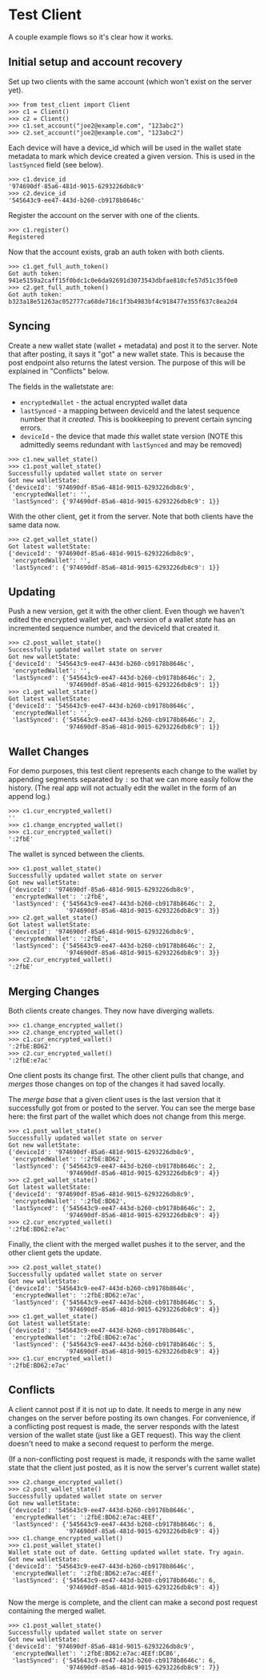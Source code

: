# Test Client

A couple example flows so it's clear how it works.

## Initial setup and account recovery

Set up two clients with the same account (which won't exist on the server yet).

```
>>> from test_client import Client
>>> c1 = Client()
>>> c2 = Client()
>>> c1.set_account("joe2@example.com", "123abc2")
>>> c2.set_account("joe2@example.com", "123abc2")
```

Each device will have a device_id which will be used in the wallet state metadata to mark which device created a given version. This is used in the `lastSynced` field (see below).

```
>>> c1.device_id
'974690df-85a6-481d-9015-6293226db8c9'
>>> c2.device_id
'545643c9-ee47-443d-b260-cb9178b8646c'
```

Register the account on the server with one of the clients.

```
>>> c1.register()
Registered
```

Now that the account exists, grab an auth token with both clients.

```
>>> c1.get_full_auth_token()
Got auth token:  941e5159a2caff15f0bdc1c0e6da92691d3073543dbfae810cfe57d51c35f0e0
>>> c2.get_full_auth_token()
Got auth token:  b323a18e51263ac052777ca68de716c1f3b4983bf4c918477e355f637c8ea2d4
```

## Syncing

Create a new wallet state (wallet + metadata) and post it to the server. Note that after posting, it says it "got" a new wallet state. This is because the post endpoint also returns the latest version. The purpose of this will be explained in "Conflicts" below.

The fields in the walletstate are:

* `encryptedWallet` - the actual encrypted wallet data
* `lastSynced` - a mapping between deviceId and the latest sequence number that it _created_. This is bookkeeping to prevent certain syncing errors.
* `deviceId` - the device that made _this_ wallet state version (NOTE this admittedly seems redundant with `lastSynced` and may be removed)

```
>>> c1.new_wallet_state()
>>> c1.post_wallet_state()
Successfully updated wallet state on server
Got new walletState:
{'deviceId': '974690df-85a6-481d-9015-6293226db8c9',
 'encryptedWallet': '',
 'lastSynced': {'974690df-85a6-481d-9015-6293226db8c9': 1}}
```

With the other client, get it from the server. Note that both clients have the same data now.

```
>>> c2.get_wallet_state()
Got latest walletState:
{'deviceId': '974690df-85a6-481d-9015-6293226db8c9',
 'encryptedWallet': '',
 'lastSynced': {'974690df-85a6-481d-9015-6293226db8c9': 1}}
```

## Updating

Push a new version, get it with the other client. Even though we haven't edited the encrypted wallet yet, each version of a wallet _state_ has an incremented sequence number, and the deviceId that created it.

```
>>> c2.post_wallet_state()
Successfully updated wallet state on server
Got new walletState:
{'deviceId': '545643c9-ee47-443d-b260-cb9178b8646c',
 'encryptedWallet': '',
 'lastSynced': {'545643c9-ee47-443d-b260-cb9178b8646c': 2,
                '974690df-85a6-481d-9015-6293226db8c9': 1}}
>>> c1.get_wallet_state()
Got latest walletState:
{'deviceId': '545643c9-ee47-443d-b260-cb9178b8646c',
 'encryptedWallet': '',
 'lastSynced': {'545643c9-ee47-443d-b260-cb9178b8646c': 2,
                '974690df-85a6-481d-9015-6293226db8c9': 1}}
```

## Wallet Changes

For demo purposes, this test client represents each change to the wallet by appending segments separated by `:` so that we can more easily follow the history. (The real app will not actually edit the wallet in the form of an append log.)

```
>>> c1.cur_encrypted_wallet()
''
>>> c1.change_encrypted_wallet()
>>> c1.cur_encrypted_wallet()
':2fbE'
```

The wallet is synced between the clients.

```
>>> c1.post_wallet_state()
Successfully updated wallet state on server
Got new walletState:
{'deviceId': '974690df-85a6-481d-9015-6293226db8c9',
 'encryptedWallet': ':2fbE',
 'lastSynced': {'545643c9-ee47-443d-b260-cb9178b8646c': 2,
                '974690df-85a6-481d-9015-6293226db8c9': 3}}
>>> c2.get_wallet_state()
Got latest walletState:
{'deviceId': '974690df-85a6-481d-9015-6293226db8c9',
 'encryptedWallet': ':2fbE',
 'lastSynced': {'545643c9-ee47-443d-b260-cb9178b8646c': 2,
                '974690df-85a6-481d-9015-6293226db8c9': 3}}
>>> c2.cur_encrypted_wallet()
':2fbE'
```

## Merging Changes

Both clients create changes. They now have diverging wallets.

```
>>> c1.change_encrypted_wallet()
>>> c2.change_encrypted_wallet()
>>> c1.cur_encrypted_wallet()
':2fbE:BD62'
>>> c2.cur_encrypted_wallet()
':2fbE:e7ac'
```

One client posts its change first. The other client pulls that change, and _merges_ those changes on top of the changes it had saved locally.

The _merge base_ that a given client uses is the last version that it successfully got from or posted to the server. You can see the merge base here: the first part of the wallet which does not change from this merge.

```
>>> c1.post_wallet_state()
Successfully updated wallet state on server
Got new walletState:
{'deviceId': '974690df-85a6-481d-9015-6293226db8c9',
 'encryptedWallet': ':2fbE:BD62',
 'lastSynced': {'545643c9-ee47-443d-b260-cb9178b8646c': 2,
                '974690df-85a6-481d-9015-6293226db8c9': 4}}
>>> c2.get_wallet_state()
Got latest walletState:
{'deviceId': '974690df-85a6-481d-9015-6293226db8c9',
 'encryptedWallet': ':2fbE:BD62',
 'lastSynced': {'545643c9-ee47-443d-b260-cb9178b8646c': 2,
                '974690df-85a6-481d-9015-6293226db8c9': 4}}
>>> c2.cur_encrypted_wallet()
':2fbE:BD62:e7ac'
```

Finally, the client with the merged wallet pushes it to the server, and the other client gets the update.

```
>>> c2.post_wallet_state()
Successfully updated wallet state on server
Got new walletState:
{'deviceId': '545643c9-ee47-443d-b260-cb9178b8646c',
 'encryptedWallet': ':2fbE:BD62:e7ac',
 'lastSynced': {'545643c9-ee47-443d-b260-cb9178b8646c': 5,
                '974690df-85a6-481d-9015-6293226db8c9': 4}}
>>> c1.get_wallet_state()
Got latest walletState:
{'deviceId': '545643c9-ee47-443d-b260-cb9178b8646c',
 'encryptedWallet': ':2fbE:BD62:e7ac',
 'lastSynced': {'545643c9-ee47-443d-b260-cb9178b8646c': 5,
                '974690df-85a6-481d-9015-6293226db8c9': 4}}
>>> c1.cur_encrypted_wallet()
':2fbE:BD62:e7ac'
```

## Conflicts

A client cannot post if it is not up to date. It needs to merge in any new changes on the server before posting its own changes. For convenience, if a conflicting post request is made, the server responds with the latest version of the wallet state (just like a GET request). This way the client doesn't need to make a second request to perform the merge.

(If a non-conflicting post request is made, it responds with the same wallet state that the client just posted, as it is now the server's current wallet state)

```
>>> c2.change_encrypted_wallet()
>>> c2.post_wallet_state()
Successfully updated wallet state on server
Got new walletState:
{'deviceId': '545643c9-ee47-443d-b260-cb9178b8646c',
 'encryptedWallet': ':2fbE:BD62:e7ac:4EEf',
 'lastSynced': {'545643c9-ee47-443d-b260-cb9178b8646c': 6,
                '974690df-85a6-481d-9015-6293226db8c9': 4}}
>>> c1.change_encrypted_wallet()
>>> c1.post_wallet_state()
Wallet state out of date. Getting updated wallet state. Try again.
Got new walletState:
{'deviceId': '545643c9-ee47-443d-b260-cb9178b8646c',
 'encryptedWallet': ':2fbE:BD62:e7ac:4EEf',
 'lastSynced': {'545643c9-ee47-443d-b260-cb9178b8646c': 6,
                '974690df-85a6-481d-9015-6293226db8c9': 4}}
```

Now the merge is complete, and the client can make a second post request containing the merged wallet.

```
>>> c1.post_wallet_state()
Successfully updated wallet state on server
Got new walletState:
{'deviceId': '974690df-85a6-481d-9015-6293226db8c9',
 'encryptedWallet': ':2fbE:BD62:e7ac:4EEf:DC86',
 'lastSynced': {'545643c9-ee47-443d-b260-cb9178b8646c': 6,
                '974690df-85a6-481d-9015-6293226db8c9': 7}}
```
